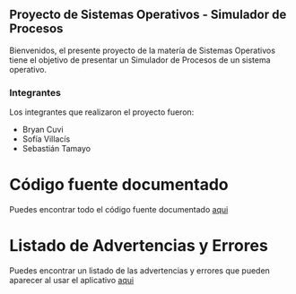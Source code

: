 ## Proyecto de Sistemas Operativos - Simulador de Procesos

Bienvenidos, el presente proyecto de la matería de Sistemas Operativos tiene el objetivo de presentar un Simulador de Procesos de un sistema operativo.

### Integrantes

Los integrantes que realizaron el proyecto fueron:

- Bryan Cuvi
- Sofía Villacís
- Sebastián Tamayo

# Código fuente documentado

Puedes encontrar todo el código fuente documentado [aqui](https://thesteppenwolf.github.io/Proyecto-Sistemas-Operativos-Simulador-de-Procesos/ProyectoSO.html)

# Listado de Advertencias y Errores

Puedes encontrar un listado de las advertencias y errores que pueden aparecer al usar el aplicativo [aqui](https://thesteppenwolf.github.io/Proyecto-Sistemas-Operativos-Simulador-de-Procesos/Advertencias-y-Errores.html)

